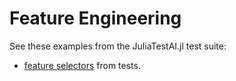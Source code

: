 # Feature Engineering

See these examples from the JuliaTestAI.jl test suite:

- [feature
  selectors](https://github.com/JuliaAI/LearnTestAPI.jl/blob/dev/test/patterns/static_algorithms.jl)
  from tests.
